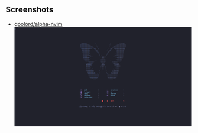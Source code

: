 ## Screenshots

*   [goolord/alpha-nvim](https://github.com/goolord/alpha-nvim)
    ![Alpha](/alpha.png)

